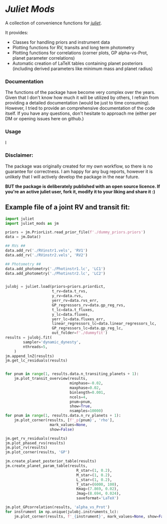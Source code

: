 # *Juliet Mods*

A collection of convenience functions for [*juliet*](http://juliet.readthedocs.io).

It provides:
* Classes for handling priors and instrument data
* Plotting functions for RV, transits and long term photometry
* Plotting functions for correlations (corner plots, GP alpha-vs-Prot, planet parameter correlations)
* Automatic creation of LaTeX tables containing planet posteriors (including derived parameters like minimum mass and planet radius)

### Documentation
 The functions of the package have become very complex over the years. Given that I don't know how much it will be utilized by others, I refrain from providing a detailed documentation (would be just to time consuming). However, I tried to provide an comprehensive documentation of the code itself. If you have any questions, don't hesitate to approach me (either per DM or opening issues here on github.)

### Usage
I

### Disclaimer:
The package was originally created for my own workflow, so there is no guarantee for correctness. I am happy for any bug reports, however it is unlikely that I will actively develop the package in the near future.

**BUT the package is deliberately published with an open source licence. If you're an active juliet user, fork it, modify it to your liking and share it :)**

## Example file of a joint RV and transit fit:
```python
import juliet
import juliet_mods as jm

priors = jm.PriorList.read_prior_file(f'./dummy_priors.priors')
data = jm.Data()

## RVs ##
data.add_rv('./RVinstr1.vels', 'RV1')
data.add_rv('./RVinstr2.vels', 'RV2')

## Photometry ##
data.add_photometry('./Photinstr1.lc', 'LC1')
data.add_photometry('./Photinstr2.lc', 'LC2')


julobj = juliet.load(priors=priors.priordict,
                     t_rv=data.t_rvs,
                     y_rv=data.rvs,
                     yerr_rv=data.rvs_err,
                     GP_regressors_rv=data.gp_reg_rvs,
                     t_lc=data.t_fluxes,
                     y_lc=data.fluxes,
                     yerr_lc=data.fluxes_err,
                     linear_regressors_lc=data.linear_regressors_lc,
                     GP_regressors_lc=data.gp_reg_lc,
                     out_folder=f'./dummyfit')
results = julobj.fit(
        sampler='dynamic_dynesty',
        nthreads=5,
    )
jm.append_lnZ(results)
jm.get_lc_residuals(results)


for pnum in range(1, results.data.n_transiting_planets + 1):
    jm.plot_transit_overview(results,
                             minphase=-0.02,
                             maxphase=0.02,
                             binlength=0.001,
                             ncols=4,
                             pnum=pnum,
                             show=True,
                             nsamples=10000)
for pnum in range(1, results.data.n_rv_planets + 1):
    jm.plot_corner(results, [f'_p{pnum}', 'rho'],
                    mark_values=None,
                    show=False)

jm.get_rv_residuals(results)
jm.plot_phased_rvs(results)
jm.plot_rv(results)
jm.plot_corner(results, 'GP')

jm.create_planet_posterior_table(results)
jm.create_planet_param_table(results,
                                R_star=(1, 0.2),
                                M_star=(1, 0.2),
                                L_star=(1, 0.2),
                                T_star=(6000, 100),
                                Kmag=(7.869, 0.02),
                                Jmag=(8.694, 0.024),
                                saveformat='LaTeX')

jm.plot_GPcorrelation(results, 'alpha_vs_Prot')
for instrument in np.unique(julobj.instruments_lc):
    jm.plot_corner(results, f'_{instrument}', mark_values=None, show=False)
```